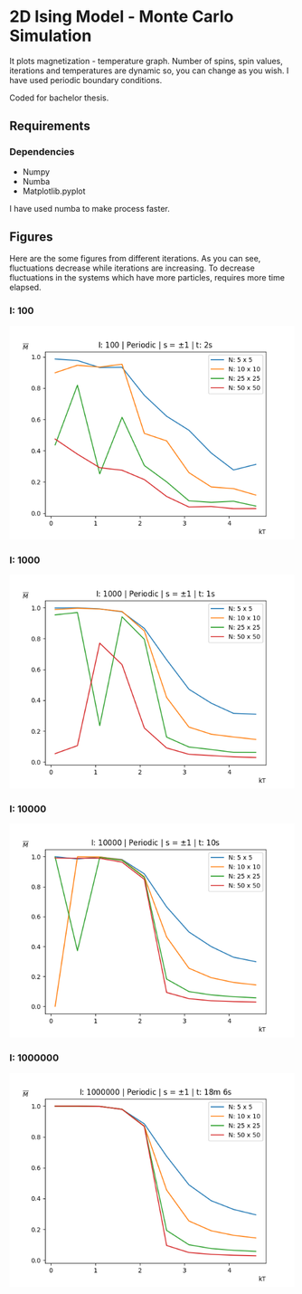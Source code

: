 # 2D Ising Model - Monte Carlo Simulation

It plots magnetization - temperature graph. Number of spins, spin values, iterations and temperatures are
dynamic so, you can change as you wish. I have used periodic boundary conditions.

Coded for bachelor thesis.

## Requirements

### Dependencies

- Numpy
- Numba
- Matplotlib.pyplot

I have used numba to make process faster.

## Figures

Here are the some figures from different iterations. As you can see, fluctuations decrease while iterations are increasing. To decrease fluctuations in the systems which have more particles, requires more time elapsed.
### I: 100

![i100](/figures/I100.png)

### I: 1000

![i1000](/figures/I1000.png)

### I: 10000

![i10000](/figures/I10000.png)

### I: 1000000

![i1000000](/figures/I1000000.png)